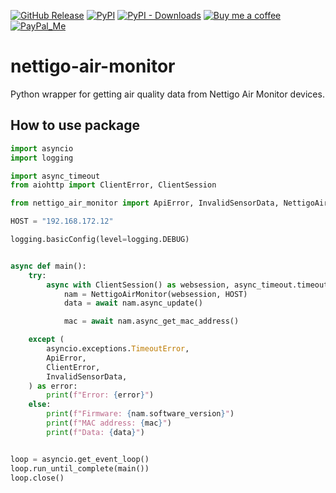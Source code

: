 [![GitHub Release][releases-shield]][releases]
[![PyPI][pypi-releases-shield]][pypi-releases]
[![PyPI - Downloads][pypi-downloads]][pypi-statistics]
[![Buy me a coffee][buy-me-a-coffee-shield]][buy-me-a-coffee]
[![PayPal_Me][paypal-me-shield]][paypal-me]

# nettigo-air-monitor

Python wrapper for getting air quality data from Nettigo Air Monitor devices.


## How to use package

```python
import asyncio
import logging

import async_timeout
from aiohttp import ClientError, ClientSession

from nettigo_air_monitor import ApiError, InvalidSensorData, NettigoAirMonitor

HOST = "192.168.172.12"

logging.basicConfig(level=logging.DEBUG)


async def main():
    try:
        async with ClientSession() as websession, async_timeout.timeout(30):
            nam = NettigoAirMonitor(websession, HOST)
            data = await nam.async_update()

            mac = await nam.async_get_mac_address()

    except (
        asyncio.exceptions.TimeoutError,
        ApiError,
        ClientError,
        InvalidSensorData,
    ) as error:
        print(f"Error: {error}")
    else:
        print(f"Firmware: {nam.software_version}")
        print(f"MAC address: {mac}")
        print(f"Data: {data}")


loop = asyncio.get_event_loop()
loop.run_until_complete(main())
loop.close()
```

[releases]: https://github.com/bieniu/nettigo-air-monitor/releases
[releases-shield]: https://img.shields.io/github/release/bieniu/nettigo-air-monitor.svg?style=popout
[pypi-releases]: https://pypi.org/project/nettigo-air-monitor/
[pypi-statistics]: https://pepy.tech/project/nettigo-air-monitor
[pypi-releases-shield]: https://img.shields.io/pypi/v/nettigo-air-monitor
[pypi-downloads]: https://pepy.tech/badge/nettigo-air-monitor/month
[buy-me-a-coffee-shield]: https://img.shields.io/static/v1.svg?label=%20&message=Buy%20me%20a%20coffee&color=6f4e37&logo=buy%20me%20a%20coffee&logoColor=white
[buy-me-a-coffee]: https://www.buymeacoffee.com/QnLdxeaqO
[paypal-me-shield]: https://img.shields.io/static/v1.svg?label=%20&message=PayPal.Me&logo=paypal
[paypal-me]: https://www.paypal.me/bieniu79
